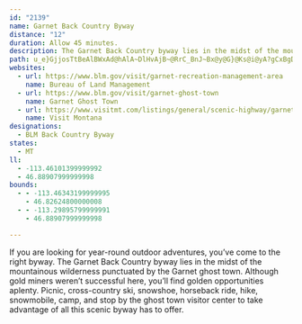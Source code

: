 ```yaml
---
id: "2139"
name: Garnet Back Country Byway
distance: "12"
duration: Allow 45 minutes.
description: The Garnet Back Country byway lies in the midst of the mountainous wilderness punctuated by the Garnet ghost town. Picnic, cross-country ski, snowshoe, horseback ride, hike, snowmobile, camp, and stop by the ghost town visitor center to take advantage of all this scenic byway has to offer.
path: u_e}GjjosTtBeAlBWxAd@hAlA~DlHvAjB~@RrC_BnJ~Bx@y@G}@Ks@i@yA?gCxBgDhCgBl@w@~@g@fJi@hBAbBw@RiAYkCo@gDIyBwA{DFqBTaC|FyI|ByChAa@xCF~Bs@rAsCfCyAjAGjD`BrBb@`CiApA_CfAoA`AYnARbDfCpBp@`BnAx@Nv@YbAeAzCgGBeBu@{EmA}V_AeEc@mDBgGo@sHn@_[XmECuJJ}BVuA|FmNr@aFSqB_EwPQ{APcBzAgChAsA^mAToHk@}HR{C?mC~@{Cx@wAfGgAlDwCdCgBbF{A`CmCt@o@vANhEzA`G{@xAkBhBuD@_DRaCxAk@rA?zK{QvC_BtAmA|@yBhGeGTa@\k@R{Ij@oAnAo@fDMbCj@fAlCj@lCbDjE|@`@nCd@lBk@d@{BQkBq@mAKeBx@yFo@cBeA_AG}Ab@mB~@aBhEsBvJLzAmBnA{IJcBAu@YoHYwDOg@cAgASk@Ek@HgFH{@No@Za@`@Qj@JhBfAr@SPk@Nu@VyC?mAMiAu@{Bn@sB`@e@v@G|@LdExA|@KlBg@fHuDr@OnE{Ch@SlBCh@Ih@]NWTiAHyDOgAOk@cAqAUg@OsDIyEUgCm@gDKeB~@aHDaA_@mGk@iBg@s@e@_BcAaHOg@_AeAsCgFWs@Am@PyCGyA]}@_@a@{AkCc@iEOc@iAaAM_@UuAb@sHd@yAbAeA^_A|AoJ?sBJyARk@dB_Al@gAJs@JmBGiAsAuEYyA?mCZgANK|EsAf@qAXiCn@yDx@sDlCsDdB}Cr@cDSgDEqC|AwP@sBiBqF_AoDOmDHwBd@uEOqA_@aBcBmDwB_DLkBn@o@hEeCfCmBr@mA_@gIJkAn@sA~@_AbDrBzAJb@mAh@KtE`E|AGDqCdAaCnAgBf@_@NqAmAgB_AgC}@s@uAwDhAm@t@MRkBvBsAZuAXiDb@uC}AyAyAa@}@q@_Be@mBeAuAoD_BwH]wBl@k@~A?l@w@ZoBEyDi@sD?}B^uEXmA~@KbB?b@e@ScCDcEXaCb@kA|CmAPkAHwCYwCKeDDgBh@eBDuD\kEC{DNaDd@kBkAgAc@qBEiDh@eBbBmAj@}Bx@aCNqAeAg@
websites:
  - url: https://www.blm.gov/visit/garnet-recreation-management-area
    name: Bureau of Land Management
  - url: https://www.blm.gov/visit/garnet-ghost-town
    name: Garnet Ghost Town
  - url: https://www.visitmt.com/listings/general/scenic-highway/garnet-back-country-byway
    name: Visit Montana
designations:
  - BLM Back Country Byway
states:
  - MT
ll:
  - -113.46101399999992
  - 46.88907999999998
bounds:
  - - -113.46343199999995
    - 46.82624800000008
  - - -113.29895799999991
    - 46.88907999999998

---
```


If you are looking for year-round outdoor adventures, you’ve come to the right byway. The Garnet Back Country byway lies in the midst of the mountainous wilderness punctuated by the Garnet ghost town. Although gold miners weren’t successful here, you’ll find golden opportunities aplenty. Picnic, cross-country ski, snowshoe, horseback ride, hike, snowmobile, camp, and stop by the ghost town visitor center to take advantage of all this scenic byway has to offer.
